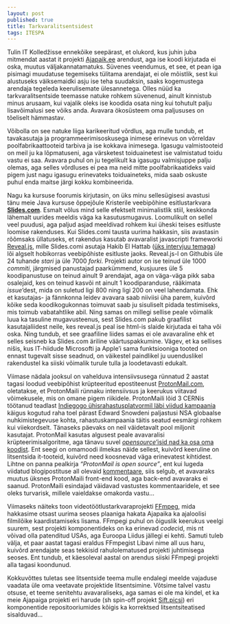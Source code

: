 ```yaml
---
layout: post
published: true
title: Tarkvaralitsentsidest
tags: ITESPA
---
```


Tulin IT Kolledžisse ennekõike seepärast, et olukord, kus juhin juba mitmendat aastat it projekti [Ajapaik.ee](http://ajapaik.ee) arendust, aga ise koodi kirjutada ei oska, muutus väljakannatamatuks. Süvenes veendumus, et see, et pean iga pisimagi muudatuse tegemiseks tülitama arendajat, ei ole mõistlik, sest kui alustuseks väiksemaidki asju ise teha suudaksin, saaks kogemustega arendaja tegeleda keerulisemate ülesannetega. Olles nüüd ka tarkvaralitsentside teemasse natuke rohkem süvenenud, ainult kinnistub minus arusaam, kui vajalik oleks ise koodida osata ning kui tohutult palju lisavõimalusi see võiks anda. Avavara ökosüsteem oma paljususes on tõeliselt hämmastav.

Võibolla on see natuke liiga karikeeritud võrdlus, aga mulle tundub, et tavakasutaja ja programmeerimisoskusega inimese erinevus on võrreldav poolfabrikaattooteid tarbiva ja ise kokkava inimesega. Igasugu valmistooteid on meil ju ka lõpmatuseni, aga värsketest toiduainetest ise valmistatud toidu vastu ei saa. Avavara puhul on ju tegelikult ka igasugu valmisjuppe palju olemas, aga selles võrdluses ei pea ma neid mitte poolfabrikaatideks vaid pigem just nagu igasugu erinevateks toiduaineteks, mida saab oskuste puhul enda maitse järgi kokku kombineerida.

Nagu ka kursuse foorumis kirjutasin, on üks minu sellesügisesi avastusi tänu meie Java kursuse õppejõule Kristerile veebipõhine esitlustarkvara [**Slides.com**](http://slides.com). Esmalt võlus mind selle efektselt minimalistlik stiil, keskkonda lähemalt uurides meeldis väga ka kasutusmugavus. Loomulikult on sellel veel puudusi, aga paljud asjad meeldivad rohkem kui üheski teises esitluste loomise rakenduses. Kui Slides.comi tausta uurima hakkasin, siis avastasin rõõmsaks üllatuseks, et rakendus kasutab avavaralist javascripti frameworki [Reveal.js](https://github.com/hakimel/reveal.js), mille Slides.comi asutaja Hakib El Hattab ([üks intervjuu temaga](http://blog.fogcreek.com/dev-life-interview-with-hakim-el-hattab/)) lõi algselt hobikorras veebipõhiste esitluste jaoks. Reveal.js-l on Githubis üle 24 tuhande *stari* ja üle 7000 *forki*. Projekti autor on ise teinud üle 1000 *commiti*, järgmised panustajad paarkümmend, kusjuures üle 5 koodipanustuse on teinud ainult 9 arendajat, aga on väga-väga pikk saba osalejaid, kes on teinud kasvõi nt ainult 1 koodiparanduse, rääkimata *issue*’dest, mida on suletud ligi 800 ning ligi 200 on veel lahendamata. Ehk et kasutajas- ja fännkonna leidev avavara saab niiviisi üha parem, kuivõrd kõike seda koodikogukonnas toimuvat saab ju sisuliselt pidada testimiseks, mis toimub vabatahtlike abil. Ning samas on millegi sellise peale võimalik luua ka tasuline mugavusteenus, sest Slides.com pakub graafilist kasutajaliidest neile, kes reveal.js peal ise html-is slaide kirjutada ei taha või oska. Ning tundub, et see graafiline liides samas ei ole avavaraline ehk et selles seisneb ka Slides.com äriline väärtuspakkumine. Vägev, et ka sellises nišis, kus IT-hiidude Microsofti ja Apple’i sama funktsiooniga tooted on ennast tugevalt sisse seadnud, on väikestel paindlikel ju uuenduslikel rakendustel ka siiski võimalik turule tulla ja loodetavasti edukalt.

Viimase nädala jooksul on vahelduva intensiivsusega rünnatud 2 aastat tagasi loodud veebipõhist krüpteeritud epostiteenust [ProtonMail.com](https://protonmail.com), oletatakse, et ProtonMaili rünnaku intensiivsus ja keerukus viitavad võimekusele, mis on omane pigem riikidele. ProtonMaili lõid 3 CERNis töötanud teadlast [Indiegogo ühisrahastusplatvormil läbi viidud kampaania](https://www.indiegogo.com/projects/protonmail/) käigus kogutud raha toel pärast Edward Snowdeni paljastusi NSA globaalse nuhkimistegevuse kohta, rahastuskampaania täitis seatud eesmärgi rohkem kui viiekordselt. Tänaseks päevaks on neil väidetavalt pool miljonit kasutajat. ProtonMail kasutas algusest peale avavaralisi krüpteerimisalgoritme, aga tänavu suvel [*opensource*’isid nad ka osa oma koodist]((https://protonmail.com/blog/protonmail-open-source/)). Ent seegi on omamoodi ilmekas näide sellest, kuivõrd keeruline on litsentsida it-tooteid, kuivõrd need koosnevad väga erinevatest kihtidest. Lihtne on panna pealkirja *“ProtonMail is open source”*, ent kui lugeda viidatud blogipostituse all olevaid [kommentaare](https://protonmail.com/blog/protonmail-open-source/#comments), siis selgub, et avavaraks muutus üksnes ProtonMaili front-end kood, aga back-end avavaraks ei saanud. ProtonMaili esindajad väidavad vastustes kommentaaridele, et see oleks turvarisk, millele vaieldakse omakorda vastu…

Viimaseks näiteks toon videotöötlustarkvaraprojekti [FFmpeg](http://ffmpeg.org/), mida hakkasime otsast uurima seoses plaaniga hakata Ajapaika ka ajaloolisi filmilõike kaardistamiseks lisama. FFmpegi puhul on õiguslik keerukus veelgi suurem, sest projekti komponentideks on ka erinevad *codec*id, mis nt võivad olla patenditud USAs, aga Euroopa Liidus jällegi ei kehti. Samuti tuleb välja, et paar aastat tagasi eraldus FFmpegist Libavi nime all uus haru, kuivõrd arendajate seas tekkisid rahulolematused projekti juhtimisega seoses. Ent tundub, et käesoleval aastal on arendus siiski FFmpegi projekti alla tagasi koondunud.

Kokkuvõttes tuletas see litsentside teema mulle endalegi meelde vajaduse vaadata üle oma veetavate projektide litsentsimine. Võtsime talvel vastu otsuse, et teeme senitehtu avavaraliseks, aga samas ei ole ma kindel, et ka meie Ajapaiga projekti eri harude (sh spin-off projekt [Sift.picsi](http://sift.pics)) eri komponentide repositooriumides kõigis ka korrektsed litsentsiteatised sisalduvad...
